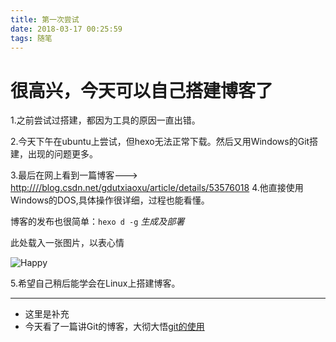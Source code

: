 ```yaml
---
title: 第一次尝试
date: 2018-03-17 00:25:59
tags: 随笔
---
```

**很高兴，今天可以自己搭建博客了**
===


<!--more-->
1.之前尝试过搭建，都因为工具的原因一直出错。

2.今天下午在ubuntu上尝试，但hexo无法正常下载。然后又用Windows的Git搭建，出现的问题更多。

3.最后在网上看到一篇博客--->
[http:////blog.csdn.net/gdutxiaoxu/article/details/53576018](http:////blog.csdn.net/gdutxiaoxu/article/details/53576018 "手把手教你搭建博客")
4.他直接使用Windows的DOS,具体操作很详细，过程也能看懂。

博客的发布也很简单：`hexo d -g` *生成及部署*

此处载入一张图片，以表心情

![Happy](http://p6hlch5jf.bkt.clouddn.com/grass.jpg)

5.希望自己稍后能学会在Linux上搭建博客。

---
* 这里是补充
* 今天看了一篇讲Git的博客，大彻大悟[git的使用](https://blog.csdn.net/qq_35246620/article/details/69230109)